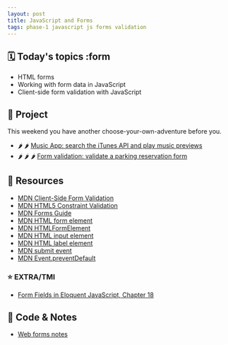 ```yaml
---
layout: post
title: JavaScript and Forms
tags: phase-1 javascript js forms validation
---
```


## 🗓️ Today's topics :form

- HTML forms
- Working with form data in JavaScript
- Client-side form validation with JavaScript

## 🎯 Project

This weekend you have another choose-your-own-adventure before you.

- 🌶 🌶 [Music App: search the iTunes API and play music previews](https://classroom.github.com/a/XHhuqXiU)
- 🌶 🌶 🌶 [Form validation: validate a parking reservation form](https://classroom.github.com/a/IeiilzOW)


## 🔖 Resources

- [MDN Client-Side Form Validation](https://developer.mozilla.org/en-US/docs/Learn/Forms/Form_validation)
- [MDN HTML5 Constraint Validation](https://developer.mozilla.org/en-US/docs/Web/Guide/HTML/HTML5/Constraint_validation)
- [MDN Forms Guide](https://developer.mozilla.org/en-US/docs/Learn/Forms)
- [MDN HTML form element](https://developer.mozilla.org/en-US/docs/Web/HTML/Element/form)
- [MDN HTMLFormElement](https://developer.mozilla.org/en-US/docs/Web/API/HTMLFormElement/elements)
- [MDN HTML input element](https://developer.mozilla.org/en-US/docs/Web/HTML/Element/input)
- [MDN HTML label element](https://developer.mozilla.org/en-US/docs/Web/HTML/Element/label)
- [MDN submit event](https://developer.mozilla.org/en-US/docs/Web/API/HTMLFormElement/submit_event)
- [MDN Event.preventDefault](https://developer.mozilla.org/en-US/docs/Web/API/Event/preventDefault)

### ⭐️ EXTRA/TMI

- [Form Fields in Eloquent JavaScript, Chapter 18](https://eloquentjavascript.net/18_http.html#h_H222GOgM6T)

## 🦉 Code & Notes

- [Web forms notes](https://github.com/Momentum-Team-11/notes/blob/main/js-forms.md)
